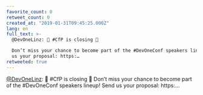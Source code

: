 ```yaml
---
favorite_count: 0
retweet_count: 0
created_at: "2019-01-31T09:45:25.000Z"
lang: en
full_text: >-
  @DevOneLinz: 📢 #CfP is closing 📢

  Don’t miss your chance to become part of the #DevOneConf speakers lineup! Send
  us your proposal: https:…
retweeted: true
---
```


[@DevOneLinz](https://twitter.com/DevOneLinz): 📢 #CfP is closing 📢 Don’t miss
your chance to become part of the #DevOneConf speakers lineup! Send us your
proposal: https:…
